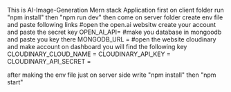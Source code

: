 This is  AI-Image-Generation Mern stack Application
first on client folder run
"npm install" then
"npm run dev"
then come on server folder create env file and paste following links
#open the open.ai websitw create your account and paste the secret key
OPEN_AI_API=
#make you database in mongoodb and paste you key there 
MONGODB_URL =
#open the website cloudinary and make account on dashboard you will find the following key
CLOUDINARY_CLOUD_NAME = 
CLOUDINARY_API_KEY =
CLOUDINARY_API_SECRET =


after making the env file just on server side write 
"npm install" then "npm start"
